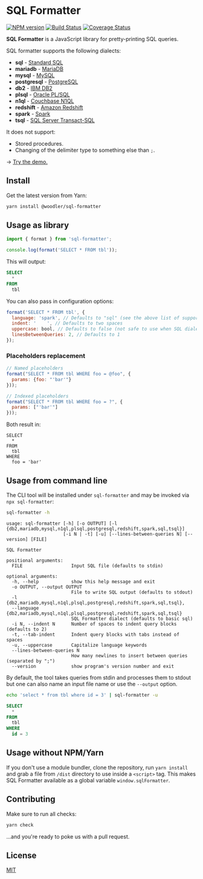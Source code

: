# SQL Formatter

[![NPM version](https://badge.fury.io/js/@woodler%2Fsql-formatter.svg)](https://npmjs.com/package/sql-formatter) [![Build Status](https://travis-ci.com/WoodlerDev/sql-formatter.svg?branch=master)](https://travis-ci.com/WoodlerDev/sql-formatter.svg) [![Coverage Status](https://coveralls.io/repos/github/WoodlerDev/sql-formatter/badge.svg?branch=master)](https://coveralls.io/github/zeroturnaround/sql-formatter?branch=master)

**SQL Formatter** is a JavaScript library for pretty-printing SQL queries.

SQL formatter supports the following dialects:

- **sql** - [Standard SQL][]
- **mariadb** - [MariaDB][]
- **mysql** - [MySQL][]
- **postgresql** - [PostgreSQL][]
- **db2** - [IBM DB2][]
- **plsql** - [Oracle PL/SQL][]
- **n1ql** - [Couchbase N1QL][]
- **redshift** - [Amazon Redshift][]
- **spark** - [Spark][]
- **tsql** - [SQL Server Transact-SQL][tsql]

It does not support:

- Stored procedures.
- Changing of the delimiter type to something else than `;`.

&rarr; [Try the demo.](https://woodlerdev.github.io/sql-formatter/)

## Install

Get the latest version from Yarn:

```sh
yarn install @woodler/sql-formatter
```

## Usage as library

```js
import { format } from 'sql-formatter';

console.log(format('SELECT * FROM tbl'));
```

This will output:

```sql
SELECT
  *
FROM
  tbl
```

You can also pass in configuration options:

```js
format('SELECT * FROM tbl', {
  language: 'spark', // Defaults to "sql" (see the above list of supported dialects)
  indent: '    ', // Defaults to two spaces
  uppercase: bool, // Defaults to false (not safe to use when SQL dialect has case-sensitive identifiers)
  linesBetweenQueries: 2, // Defaults to 1
});
```

### Placeholders replacement

```js
// Named placeholders
format("SELECT * FROM tbl WHERE foo = @foo", {
  params: {foo: "'bar'"}
}));

// Indexed placeholders
format("SELECT * FROM tbl WHERE foo = ?", {
  params: ["'bar'"]
}));
```

Both result in:

```
SELECT
  *
FROM
  tbl
WHERE
  foo = 'bar'
```

## Usage from command line

The CLI tool will be installed under `sql-formatter`
and may be invoked via `npx sql-formatter`:

```sh
sql-formatter -h
```

```
usage: sql-formatter [-h] [-o OUTPUT] [-l {db2,mariadb,mysql,n1ql,plsql,postgresql,redshift,spark,sql,tsql}]
                     [-i N | -t] [-u] [--lines-between-queries N] [--version] [FILE]

SQL Formatter

positional arguments:
  FILE                  Input SQL file (defaults to stdin)

optional arguments:
  -h, --help            show this help message and exit
  -o OUTPUT, --output OUTPUT
                        File to write SQL output (defaults to stdout)
  -l {db2,mariadb,mysql,n1ql,plsql,postgresql,redshift,spark,sql,tsql},
  --language {db2,mariadb,mysql,n1ql,plsql,postgresql,redshift,spark,sql,tsql}
                        SQL Formatter dialect (defaults to basic sql)
  -i N, --indent N      Number of spaces to indent query blocks (defaults to 2)
  -t, --tab-indent      Indent query blocks with tabs instead of spaces
  -u, --uppercase       Capitalize language keywords
  --lines-between-queries N
                        How many newlines to insert between queries (separated by ";")
  --version             show program's version number and exit
```

By default, the tool takes queries from stdin and processes them to stdout but
one can also name an input file name or use the `--output` option.

```sh
echo 'select * from tbl where id = 3' | sql-formatter -u
```

```sql
SELECT
  *
FROM
  tbl
WHERE
  id = 3
```

## Usage without NPM/Yarn

If you don't use a module bundler, clone the repository, run `yarn install` and grab a file from `/dist` directory to use inside a `<script>` tag.
This makes SQL Formatter available as a global variable `window.sqlFormatter`.

## Contributing

Make sure to run all checks:

```sh
yarn check
```

...and you're ready to poke us with a pull request.

## License

[MIT](https://github.com/WoodlerDev/sql-formatter/blob/master/LICENSE)

[php library]: https://github.com/jdorn/sql-formatter
[standard sql]: https://en.wikipedia.org/wiki/SQL:2011
[couchbase n1ql]: http://www.couchbase.com/n1ql
[ibm db2]: https://www.ibm.com/analytics/us/en/technology/db2/
[oracle pl/sql]: http://www.oracle.com/technetwork/database/features/plsql/index.html
[amazon redshift]: https://docs.aws.amazon.com/redshift/latest/dg/cm_chap_SQLCommandRef.html
[spark]: https://spark.apache.org/docs/latest/api/sql/index.html
[postgresql]: https://www.postgresql.org/
[mariadb]: https://mariadb.com/
[mysql]: https://www.mysql.com/
[tsql]: https://docs.microsoft.com/en-us/sql/sql-server/
